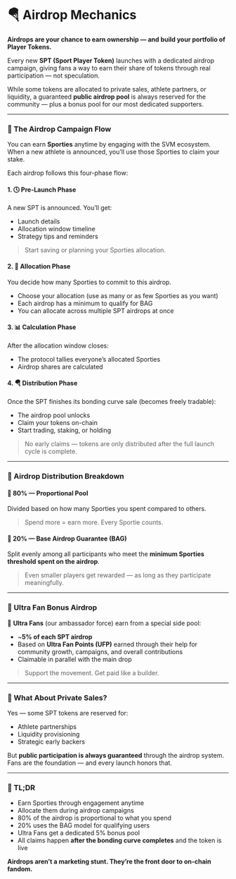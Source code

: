 # 🪂 Airdrop Mechanics

**Airdrops are your chance to earn ownership — and build your portfolio of Player Tokens.**

Every new **SPT (Sport Player Token)** launches with a dedicated airdrop campaign, giving fans a way to earn their share of tokens through real participation — not speculation.

While some tokens are allocated to private sales, athlete partners, or liquidity, a guaranteed **public airdrop pool** is always reserved for the community — plus a bonus pool for our most dedicated supporters.

***

### 🔁 The Airdrop Campaign Flow

You can earn **Sporties** anytime by engaging with the SVM ecosystem. When a new athlete is announced, you’ll use those Sporties to claim your stake.

Each airdrop follows this four-phase flow:

#### 1. 🕓 Pre-Launch Phase

A new SPT is announced. You’ll get:

* Launch details
* Allocation window timeline
* Strategy tips and reminders

> Start saving or planning your Sporties allocation.

#### 2. 🧮 Allocation Phase

You decide how many Sporties to commit to this airdrop.

* Choose your allocation (use as many or as few Sporties as you want)
* Each airdrop has a minimum to qualify for BAG
* You can allocate across multiple SPT airdrops at once

#### 3. 📊 Calculation Phase

After the allocation window closes:

* The protocol tallies everyone’s allocated Sporties
* Airdrop shares are calculated

#### 4. 🪂 Distribution Phase

Once the SPT finishes its bonding curve sale (becomes freely tradable):

* The airdrop pool unlocks
* Claim your tokens on-chain
* Start trading, staking, or holding

> No early claims — tokens are only distributed after the full launch cycle is complete.

***

### 🎯 Airdrop Distribution Breakdown

#### 🔹 80% — Proportional Pool

Divided based on how many Sporties you spent compared to others.

> Spend more = earn more. Every Sportie counts.

#### 🔸 20% — **Base Airdrop Guarantee (BAG)**

Split evenly among all participants who meet the **minimum Sporties threshold spent on the airdrop**.

> Even smaller players get rewarded — as long as they participate meaningfully.

***

### 🔵 Ultra Fan Bonus Airdrop

🧢 **Ultra Fans** (our ambassador force) earn from a special side pool:

* \~**5% of each SPT airdrop**
* Based on **Ultra Fan Points (UFP)** earned through their help for community growth, campaigns, and overall contributions
* Claimable in parallel with the main drop

> Support the movement. Get paid like a builder.

***

### 💬 What About Private Sales?

Yes — some SPT tokens are reserved for:

* Athlete partnerships
* Liquidity provisioning
* Strategic early backers

But **public participation is always guaranteed** through the airdrop system. Fans are the foundation — and every launch honors that.

***

### 🏁 TL;DR

* Earn Sporties through engagement anytime
* Allocate them during airdrop campaigns
* 80% of the airdrop is proportional to what you spend
* 20% uses the BAG model for qualifying users
* Ultra Fans get a dedicated 5% bonus pool
* All claims happen **after the bonding curve completes** and the token is live

**Airdrops aren’t a marketing stunt. They’re the front door to on-chain fandom.**
